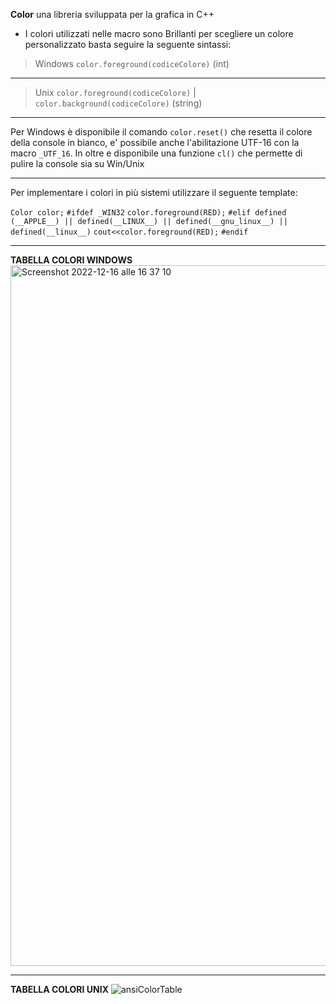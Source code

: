 **Color** una libreria sviluppata per la grafica in C++

* I colori utilizzati nelle macro sono Brillanti per scegliere un colore personalizzato basta seguire la seguente sintassi:

> Windows `color.foreground(codiceColore)` (int)

***

> Unix `color.foreground(codiceColore)` | `color.background(codiceColore)` (string)

***

Per Windows è disponibile il comando `color.reset()` che resetta il colore della console in bianco, e' possibile anche l'abilitazione UTF-16 con la macro `_UTF_16`.
In oltre e disponibile una funzione `cl()` che permette di pulire la console sia su Win/Unix

***
Per implementare i colori in più sistemi utilizzare il seguente template:


`Color color;`
`#ifdef _WIN32`
  `color.foreground(RED);`
`#elif defined (__APPLE__) || defined(__LINUX__) || defined(__gnu_linux__) || defined(__linux__)`
  `cout<<color.foreground(RED);`
`#endif`
***

**TABELLA COLORI WINDOWS**
<img width="1121" alt="Screenshot 2022-12-16 alle 16 37 10" src="https://user-images.githubusercontent.com/91205851/208135450-931a677b-3ed5-42d3-9c51-e4bacaea0673.png">


***

**TABELLA COLORI UNIX**
![ansiColorTable](https://user-images.githubusercontent.com/91205851/208135542-392327d4-0156-463e-a2b9-aa15f3abf769.png)
